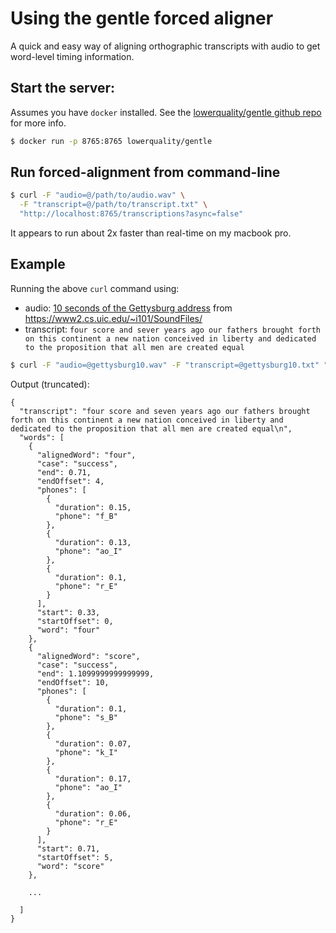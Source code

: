 # Using the gentle forced aligner

A quick and easy way of aligning orthographic transcripts with audio to get word-level timing information.

## Start the server:
Assumes you have `docker` installed. See the [lowerquality/gentle github repo](https://github.com/lowerquality/gentle) for more info.

```bash
$ docker run -p 8765:8765 lowerquality/gentle
```

## Run forced-alignment from command-line
```bash
$ curl -F "audio=@/path/to/audio.wav" \
  -F "transcript=@/path/to/transcript.txt" \
  "http://localhost:8765/transcriptions?async=false"
```

It appears to run about 2x faster than real-time on my macbook pro.

## Example
Running the above `curl` command using:

- audio: [10 seconds of the Gettysburg address](https://www2.cs.uic.edu/~i101/SoundFiles/gettysburg10.wav) from https://www2.cs.uic.edu/~i101/SoundFiles/
- transcript: `four score and sever years ago our fathers brought forth on this continent a new nation conceived in liberty and dedicated to the proposition that all men are created equal`

```bash
$ curl -F "audio=@gettysburg10.wav" -F "transcript=@gettysburg10.txt" "http://localhost:8765/transcriptions?async=false"
```

Output (truncated):
```
{
  "transcript": "four score and seven years ago our fathers brought forth on this continent a new nation conceived in liberty and dedicated to the proposition that all men are created equal\n",
  "words": [
    {
      "alignedWord": "four",
      "case": "success",
      "end": 0.71,
      "endOffset": 4,
      "phones": [
        {
          "duration": 0.15,
          "phone": "f_B"
        },
        {
          "duration": 0.13,
          "phone": "ao_I"
        },
        {
          "duration": 0.1,
          "phone": "r_E"
        }
      ],
      "start": 0.33,
      "startOffset": 0,
      "word": "four"
    },
    {
      "alignedWord": "score",
      "case": "success",
      "end": 1.1099999999999999,
      "endOffset": 10,
      "phones": [
        {
          "duration": 0.1,
          "phone": "s_B"
        },
        {
          "duration": 0.07,
          "phone": "k_I"
        },
        {
          "duration": 0.17,
          "phone": "ao_I"
        },
        {
          "duration": 0.06,
          "phone": "r_E"
        }
      ],
      "start": 0.71,
      "startOffset": 5,
      "word": "score"
    },
    
    ...
    
  ]
}
```
